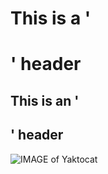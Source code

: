 # This is a '<h1>' header
## This is an '<h2>' header
![IMAGE of Yaktocat](https://octodex.github.com/images/yaktocat.png)
